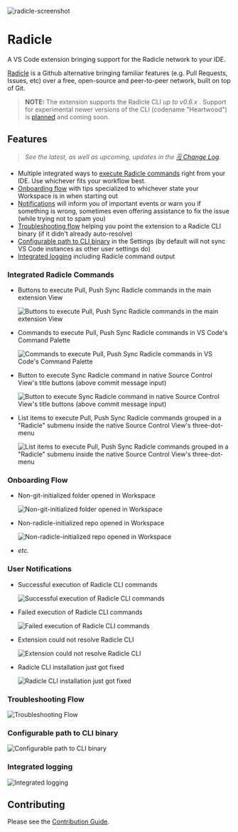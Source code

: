 ![radicle-screenshot](./assets/for-md/hero.png)

# Radicle

A VS Code extension bringing support for the Radicle network to your IDE.

[Radicle](https://radicle.xyz/) is a Github alternative bringing familiar features (e.g. Pull Requests, Issues, etc) over a free, open-source and peer-to-peer network, built on top of Git.

> **NOTE:** The extension supports the Radicle CLI _up to v0.6.x_ . Support for experimental newer versions of the CLI (codename "Heartwood") is [planned](https://github.com/cytechmobile/radicle-vscode-extension/milestone/2) and coming soon.

## Features

> _See the latest, as well as upcoming, updates in the [🗒️ Change Log](CHANGELOG.md)._

- Multiple integrated ways to [execute Radicle commands](#integrated-radicle-commands) right from your IDE. Use whichever fits your workflow best.
- [Onboarding flow](#onboarding-flow) with tips specialized to whichever state your Workspace is in when starting out
- [Notifications](#user-notifications) will inform you of important events or warn you if something is wrong, sometimes even offering assistance to fix the issue (while trying not to spam you)
- [Troubleshooting flow](#troubleshooting-flow) helping you point the extension to a Radicle CLI binary (if it didn't already auto-resolve)
- [Configurable path to CLI binary](#configurable-path-to-cli-binary) in the Settings (by default will not sync VS Code instances as other user settings do)
- [Integrated logging](#integrated-logging) including Radicle command output

### Integrated Radicle Commands

- Buttons to execute Pull, Push Sync Radicle commands in the main extension View

    ![Buttons to execute Pull, Push Sync Radicle commands in the main extension View](assets/for-md/rad-cmds-in-main-view.png)

- Commands to execute Pull, Push Sync Radicle commands in VS Code's Command Palette

    ![Commands to execute Pull, Push Sync Radicle commands in VS Code's Command Palette](assets/for-md/rad-cmds-in-palette.png)

- Button to execute Sync Radicle command in native Source Control View's title buttons (above commit message input)

    ![Button to execute Sync Radicle command in native Source Control View's title buttons (above commit message input)](assets/for-md/rad-cmds-in-scm-title.png)

- List items to execute Pull, Push Sync Radicle commands grouped in a "Radicle" submenu inside the native Source Control View's three-dot-menu

    ![List items to execute Pull, Push Sync Radicle commands grouped in a "Radicle" submenu inside the native Source Control View's three-dot-menu](assets/for-md/rad-cmds-in-scm-3dot.png)

### Onboarding Flow

- Non-git-initialized folder opened in Workspace

    ![Non-git-initialized folder opened in Workspace](assets/for-md/non-git-init-welcome-view.png)

- Non-radicle-initialized repo opened in Workspace

    ![Non-radicle-initialized repo opened in Workspace](assets/for-md/non-rad-init-welcome-view.png)

- _etc._

### User Notifications

- Successful execution of Radicle CLI commands

    ![Successful execution of Radicle CLI commands](assets/for-md/rad-exec-success.png)

- Failed execution of Radicle CLI commands

    ![Failed execution of Radicle CLI commands](assets/for-md/rad-exec-fail.png)

- Extension could not resolve Radicle CLI

    ![Extension could not resolve Radicle CLI](assets/for-md/cli-404.png)

- Radicle CLI installation just got fixed

    ![Radicle CLI installation just got fixed](assets/for-md/cli-404-fixed.png)

### Troubleshooting Flow

![Troubleshooting Flow](assets/for-md/toubleshoot.png)

### Configurable path to CLI binary

![Configurable path to CLI binary](assets/for-md/rad-path.png)

### Integrated logging

![Integrated logging](assets/for-md/logs.png)

## Contributing


Please see the [Contribution Guide](./CONTRIBUTING.md).
